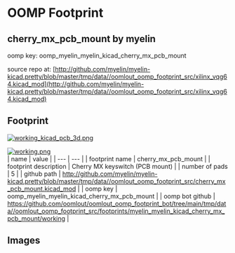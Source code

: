 # OOMP Footprint  
## cherry_mx_pcb_mount  by myelin  
  
oomp key: oomp_myelin_myelin_kicad_cherry_mx_pcb_mount  
  
source repo at: [http://github.com/myelin/myelin-kicad.pretty/blob/master/tmp/data//oomlout_oomp_footprint_src/xilinx_vqg64.kicad_mod](http://github.com/myelin/myelin-kicad.pretty/blob/master/tmp/data//oomlout_oomp_footprint_src/xilinx_vqg64.kicad_mod)  
## Footprint  
  
[![working_kicad_pcb_3d.png](working_kicad_pcb_3d_600.png)](working_kicad_pcb_3d.png)  
  
[![working.png](working_600.png)](working.png)  
| name | value | 
| --- | --- | 
| footprint name | cherry_mx_pcb_mount | 
| footprint description | Cherry MX keyswitch (PCB mount) | 
| number of pads | 5 | 
| github path | http://github.com/myelin/myelin-kicad.pretty/blob/master/tmp/data//oomlout_oomp_footprint_src/cherry_mx_pcb_mount.kicad_mod | 
| oomp key | oomp_myelin_myelin_kicad_cherry_mx_pcb_mount | 
| oomp bot github | https://github.com/oomlout/oomlout_oomp_footprint_bot/tree/main/tmp/data//oomlout_oomp_footprint_src/footprints/myelin_myelin_kicad_cherry_mx_pcb_mount/working | 
## Images  
